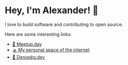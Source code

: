 # Hey, I'm Alexander! 👋
I love to build software and contributing to open source.

Here are some interesting links:
- [📅 Meetup.day](https://meetup.day/new)
- [🛸 My personal space of the internet](https://alexanderschau.com)
- [🦕 Denopkg.dev](https://denopkg.dev)
